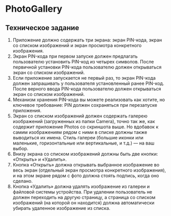 # PhotoGallery
## Техническое задание
1. Приложение должно содержать три экрана: экран PIN-кода, экран со списком изображений и экран просмотра конкретного изображения.
2. Экран PIN-кода при первом запуске должен предлагать пользователю установить PIN-код из четырех символов. После первичной установки PIN-кода пользователю должен открываться экран со списком изображений.
3. Если приложение запускается не первый раз, то экран PIN-кода должен запрашивать у пользователя установленный ранее PIN-код. После верного ввода PIN-кода пользователю должен открываться экран со списком изображений.
4. Механизм хранения PIN-кода вы можете реализовать как хотите, но ключевое требование: PIN должен сохраняться при перезапуске приложения.
5. Экран со списком изображений должен содержать галерею изображений (загруженных из папки Camera), точно так же, как содержит приложение Photos со скриншота выше. Но вдобавок к самим изображениям рядом с ними в списке должны также выводиться их имена. Стиль галереи (большие иконки или маленькие, горизонтальные или вертикальные, и т.д.) — на ваш выбор. 
6. Внизу экрана со списком изображений должны быть две кнопки: «Открыть» и «Удалить».
7. Кнопка «Открыть» должна открывать выбранное изображение во весь экран (отдельный экран просмотра конкретного изображения), и на этом экране рядом с фото должна стоять подпись, когда оно сделано.
8. Кнопка «Удалить» должна удалять изображение из галереи и файловой системы устройства. При удалении пользователь не должен переходить на другую страницу, а страница со списком изображений (на которой он находится) должна автоматически убирать удаленное изображение из списка. 
